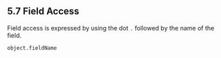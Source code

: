 ## 5.7 Field Access

Field access is expressed by using the dot `.` followed by the name of the field.

```
object.fieldName
```